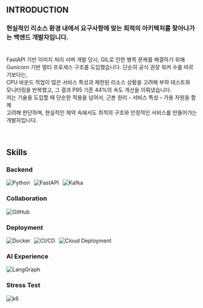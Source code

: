 ## INTRODUCTION
### 현실적인 리소스 환경 내에서 요구사항에 맞는 최적의 아키텍처를 찾아나가는 백엔드 개발자입니다.<br /><br />
FastAPI 기반 이미지 처리 서버 개발 당시, GIL로 인한 병목 문제를 해결하기 위해<br />
Gunicorn 기반 멀티 프로세스 구조를 도입했습니다. 단순히 공식 권장 워커 수를 따르기보다는, <br />
CPU 바운드 작업이 많은 서비스 특성과 제한된 리소스 상황을 고려해 부하 테스트와 <br />
모니터링을 반복했고, 그 결과 P95 기준 44%의 속도 개선을 이뤄냈습니다.<br />
저는 기술을 도입할 때 단순한 적용을 넘어서, 근본 원리・서비스 특성・가용 자원을 함께<br />
고려해 판단하며, 현실적인 제약 속에서도 최적의 구조와 안정적인 서비스를 만들어가는 개발자입니다.<br />
<br />
<br />

## Skills
### Backend
<div style="display:flex;gap:10px;flex-wrap:wrap;">
  <img alt="Python" src="https://img.shields.io/badge/Python-3776AB.svg?&style=for-the-badge&logo=Python&logoColor=white"/>
  <img alt="FastAPI" src="https://img.shields.io/badge/FastAPI-009688.svg?&style=for-the-badge&logo=FastAPI&logoColor=white"/>
  <img alt="Kafka" src="https://img.shields.io/badge/Apache_Kafka-231F20.svg?&style=for-the-badge&logo=apachekafka&logoColor=white"/>
</div>

### Collaboration
<div style="display:flex;gap:10px;flex-wrap:wrap;">
  <img alt="GitHub" src="https://img.shields.io/badge/GitHub-181717.svg?&style=for-the-badge&logo=github&logoColor=white"/>
</div>

### Deployment
<div style="display:flex;gap:10px;flex-wrap:wrap;">
  <img alt="Docker" src="https://img.shields.io/badge/Docker-2496ED.svg?&style=for-the-badge&logo=docker&logoColor=white"/>
  <img alt="CI/CD" src="https://img.shields.io/badge/CI%2FCD-0A0A0A.svg?&style=for-the-badge&logo=githubactions&logoColor=white"/>
  <img alt="Cloud Deployment" src="https://img.shields.io/badge/Cloud_GCP-4285F4.svg?&style=for-the-badge&logo=googlecloud&logoColor=white"/>
</div>

### AI Experience
<div style="display:flex;gap:10px;flex-wrap:wrap;">
  <img alt="LangGraph" src="https://img.shields.io/badge/LangGraph-000000.svg?&style=for-the-badge&logo=openai&logoColor=white"/>
</div>

### Stress Test
<div style="display:flex;gap:10px;flex-wrap:wrap;">
  <img alt="k6" src="https://img.shields.io/badge/k6-7D64FF.svg?&style=for-the-badge&logo=k6&logoColor=white"/>
</div>


<br />
<br />
<br />
